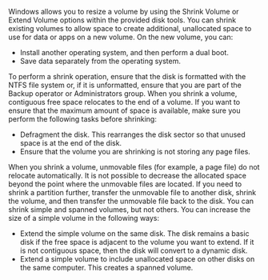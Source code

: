 Windows allows you to resize a volume by using the Shrink Volume or Extend Volume options within the provided disk tools. You can shrink existing volumes to allow space to create additional, unallocated space to use for data or apps on a new volume. On the new volume, you can:

 -  Install another operating system, and then perform a dual boot.
 -  Save data separately from the operating system.

To perform a shrink operation, ensure that the disk is formatted with the NTFS file system or, if it is unformatted, ensure that you are part of the Backup operator or Administrators group. When you shrink a volume, contiguous free space relocates to the end of a volume. If you want to ensure that the maximum amount of space is available, make sure you perform the following tasks before shrinking:

 -  Defragment the disk. This rearranges the disk sector so that unused space is at the end of the disk.
 -  Ensure that the volume you are shrinking is not storing any page files.

When you shrink a volume, unmovable files (for example, a page file) do not relocate automatically. It is not possible to decrease the allocated space beyond the point where the unmovable files are located. If you need to shrink a partition further, transfer the unmovable file to another disk, shrink the volume, and then transfer the unmovable file back to the disk. You can shrink simple and spanned volumes, but not others. You can increase the size of a simple volume in the following ways:

 -  Extend the simple volume on the same disk. The disk remains a basic disk if the free space is adjacent to the volume you want to extend. If it is not contiguous space, then the disk will convert to a dynamic disk.
 -  Extend a simple volume to include unallocated space on other disks on the same computer. This creates a spanned volume.
